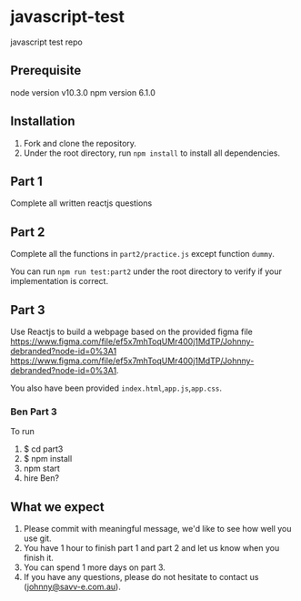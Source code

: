 # javascript-test

javascript test repo

## Prerequisite

node version v10.3.0
npm version 6.1.0

## Installation

1. Fork and clone the repository.
2. Under the root directory, run ```npm install``` to install all dependencies.

## Part 1

Complete all written reactjs questions

## Part 2

Complete all the functions in ```part2/practice.js``` except function ```dummy```.

You can run ```npm run test:part2``` under the root directory to verify if your implementation is correct.

## Part 3

Use Reactjs to build a webpage based on the provided figma file https://www.figma.com/file/ef5x7mhToqUMr400j1MdTP/Johnny-debranded?node-id=0%3A1 <https://www.figma.com/file/ef5x7mhToqUMr400j1MdTP/Johnny-debranded?node-id=0%3A1>.

You also have been provided ```index.html```,```app.js```,```app.css```.

### Ben Part 3
To run
<ol>
  <li>
    $ cd part3
  </li>
  <li>
    $ npm install
  </li>
  <li>
    npm start
  </li>
  <li>
    hire Ben?
  </li>
</ol>


## What we expect

1. Please commit with meaningful message, we'd like to see how well you use git.
2. You have 1 hour to finish part 1 and part 2 and let us know when you finish it.
3. You can spend 1 more days on part 3.
4. If you have any questions, please do not hesitate to contact us (johnny@savv-e.com.au).

